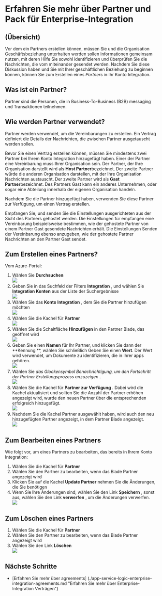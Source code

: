 <properties 
    pageTitle="Erfahren Sie mehr über Partner und Enterprise Integration Pack | Microsoft Azure-App-Verwaltungsdienst | Microsoft Azure" 
    description="Informationen Sie zum Verwenden von Partner mit der apps Enterprise Integration Pack und Logik" 
    services="logic-apps" 
    documentationCenter=".net,nodejs,java"
    authors="msftman" 
    manager="erikre" 
    editor="cgronlun"/>

<tags 
    ms.service="logic-apps" 
    ms.workload="integration" 
    ms.tgt_pltfrm="na" 
    ms.devlang="na" 
    ms.topic="article" 
    ms.date="07/08/2016" 
    ms.author="deonhe"/>

# <a name="learn-about-partners-and-enterprise-integration-pack"></a>Erfahren Sie mehr über Partner und Pack für Enterprise-Integration

## <a name="overview"></a>(Übersicht)
Vor dem ein Partners erstellen können, müssen Sie und die Organisation Geschäftsbeziehung unterhalten werden sollen Informationen gemeinsam nutzen, mit deren Hilfe Sie sowohl identifizieren und überprüfen Sie die Nachrichten, die vom miteinander gesendet werden. Nachdem Sie diese Diskussion haben und Sie mit Ihrer geschäftlichen Beziehung zu beginnen können, können Sie zum Erstellen eines *Partners* in Ihr Konto Integration.

## <a name="what-is-a-partner"></a>Was ist ein Partner?
Partner sind die Personen, die in Business-To-Business (B2B) messaging und Transaktionen teilnehmen. 

## <a name="how-are-partners-used"></a>Wie werden Partner verwendet?
Partner werden verwendet, um die Vereinbarungen zu erstellen. Ein Vertrag definiert die Details der Nachrichten, die zwischen Partner ausgetauscht werden sollen. 

Bevor Sie einen Vertrag erstellen können, müssen Sie mindestens zwei Partner bei Ihrem Konto Integration hinzugefügt haben. Einer der Partner eine Vereinbarung muss Ihrer Organisation sein. Der Partner, der Ihre Organisation darstellt wird als **Host Partner**bezeichnet. Der zweite Partner würde die anderen Organisation darstellen, mit der Ihre Organisation Nachrichten austauscht. Der zweite Partner wird als **Gast Partner**bezeichnet. Des Partners Gast kann ein anderes Unternehmen, oder sogar eine Abteilung innerhalb der eigenen Organisation handeln.  

Nachdem Sie die Partner hinzugefügt haben, verwenden Sie diese Partner zur Verfügung, um einen Vertrag erstellen. 

Empfangen Sie, und senden Sie die Einstellungen ausgerichteten aus der Sicht des Partners gehostet werden. Die Einstellungen für empfangen eine Vereinbarung beispielsweise bestimmen, wie der gehostete Partner von einem Partner Gast gesendete Nachrichten erhält. Die Einstellungen Senden der Vereinbarung ebenso anzugeben, wie der gehostete Partner Nachrichten an den Partner Gast sendet.

## <a name="how-to-create-a-partner"></a>Zum Erstellen eines Partners?
Vom Azure-Portal:  
1. Wählen Sie **Durchsuchen**  
![](./media/app-service-logic-enterprise-integration-overview/overview-1.png)    
2. Geben Sie in das Suchfeld der Filters **Integration** , und wählen Sie **Integration Konten** aus der Liste der Suchergebnisse     
 ![](./media/app-service-logic-enterprise-integration-overview/overview-2.png)  
3. Wählen Sie das **Konto Integration** , dem Sie die Partner hinzufügen möchten  
![](./media/app-service-logic-enterprise-integration-overview/overview-3.png)  
4.  Wählen Sie die Kachel für **Partner**  
![](./media/app-service-logic-enterprise-integration-partners/partner-1.png)  
5. Wählen Sie die Schaltfläche **Hinzufügen** in den Partner Blade, das geöffnet wird  
![](./media/app-service-logic-enterprise-integration-partners/partner-2.png)  
6. Geben Sie einen **Namen** für Ihr Partner, und klicken Sie dann der **Kennung **, wählen Sie schließlich Geben Sie einen **Wert**. Der Wert wird verwendet, um Dokumente zu identifizieren, die in Ihrer apps gehören.  
![](./media/app-service-logic-enterprise-integration-partners/partner-3.png)  
7. Wählen Sie *das Glockensymbol Benachrichtigung, um den Fortschritt der Partner Erstellungsprozess anzuzeigen* .  
![](./media/app-service-logic-enterprise-integration-partners/partner-4.png)  
8. Wählen Sie die Kachel für **Partner zur Verfügung** . Dabei wird die Kachel aktualisiert und sollten Sie die Anzahl der Partner erhöhen angezeigt wird, wurde den neuen Partner über die entsprechenden erfolgreich hinzugefügt.    
![](./media/app-service-logic-enterprise-integration-partners/partner-5.png)  
10. Nachdem Sie die Kachel Partner ausgewählt haben, wird auch den neu hinzugefügten Partner angezeigt, in dem Partner Blade angezeigt.    
![](./media/app-service-logic-enterprise-integration-partners/partner-6.png)  

## <a name="how-to-edit-a-partner"></a>Zum Bearbeiten eines Partners

Wie folgt vor, um eines Partners zu bearbeiten, das bereits in Ihrem Konto Integration:  
1. Wählen Sie die Kachel für **Partner**  
2. Wählen Sie den Partner zu bearbeiten, wenn das Blade Partner angezeigt wird  
3. Klicken Sie auf die Kachel **Update Partner** nehmen Sie die Änderungen, die Sie benötigen  
4. Wenn Sie Ihre Änderungen sind, wählen Sie den Link **Speichern** , sonst aus, wählen Sie den Link **verwerfen** , um die Änderungen verwerfen.  
![](./media/app-service-logic-enterprise-integration-partners/edit-1.png)  

## <a name="how-to-delete-a-partner"></a>Zum Löschen eines Partners
1. Wählen Sie die Kachel für **Partner**  
2. Wählen Sie den Partner zu bearbeiten, wenn das Blade Partner angezeigt wird  
3. Wählen Sie den Link **Löschen**    
![](./media/app-service-logic-enterprise-integration-partners/delete-1.png)   

## <a name="next-steps"></a>Nächste Schritte
- [Erfahren Sie mehr über agreements] (./app-service-logic-enterprise-integration-agreements.md "Erfahren Sie mehr über Enterprise-Integration Verträgen")  


